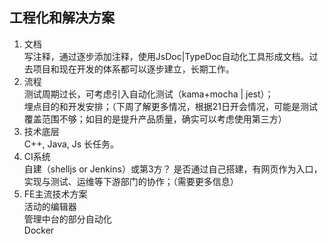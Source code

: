 ## 工程化和解决方案
1. 文档  
写注释，通过逐步添加注释，使用JsDoc|TypeDoc自动化工具形成文档。过去项目和现在开发的体系都可以逐步建立，长期工作。  
2. 流程  
测试周期过长，可考虑引入自动化测试（kama+mocha | jest）；  
埋点目的和开发安排；（下周了解更多情况，根据21日开会情况，可能是测试覆盖范围不够；如目的是提升产品质量，确实可以考虑使用第三方）  
3. 技术底层  
C++, Java, Js 长任务。  
4. CI系统  
自建（shelljs or Jenkins）或第3方？ 是否通过自己搭建，有网页作为入口，实现与测试、运维等下游部门的协作；（需要更多信息）
5. FE主流技术方案  
活动的编辑器  
管理中台的部分自动化  
Docker  